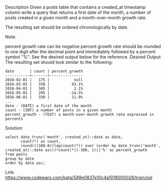 Description
Given a posts table that contains a created_at timestamp column write a query that returns a first date of the month, a number of posts created in a given month and a month-over-month growth rate.

The resulting set should be ordered chronologically by date.

Note:

percent growth rate can be negative
percent growth rate should be rounded to one digit after the decimal point and immediately followed by a percent symbol "%". See the desired output below for the reference.
Desired Output
The resulting set should look similar to the following:

```
date       | count | percent_growth
-----------+-------+---------------
2016-02-01 |   175 |           null
2016-03-01 |   338 |          93.1%
2016-04-01 |   345 |           2.1%
2016-05-01 |   295 |         -14.5%
2016-06-01 |   330 |          11.9%
...
date - (DATE) a first date of the month
count - (INT) a number of posts in a given month
percent_growth - (TEXT) a month-over-month growth rate expressed in percents
```

Solution:
```
select date_trunc('month', created_at)::date as date,
       count(*) as count,
       round(((100.0/(lag(count(*)) over (order by date_trunc('month', created_at)::date asc))*count(*))-100, 1)||'%' as percent_growth
from posts
group by date
order by date asc;

```

Link: https://www.codewars.com/kata/589e0837e10c4a1018000028/train/sql

